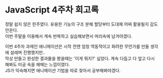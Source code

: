 # JavaScript 4주차 회고록
정말 쉽지 않은 한주였다. 유용한 기능의 구조 분해 할당부터 도대체 어찌 활용될지 감도 안온다.  
이번 주말을 이용해서 계속 반복하고 실습해보면서 머리속에 남겨야겠다.  
  
이번 4주차 과제인 애니메이션은 시작 전엔 엄청 역동적이고 화려한 무언가를 만들 생각에 설레며 진행했지만..  
막상 만들고 완성한 결과물을 봤을때는 '이게 뭐지?' 싶었다. 계속 다듬고 다 엎고 다시 해봐도 미궁 속을 헤매는 느낌이였다.  
JS가 익숙해지면 애니메이션 기법을 따로 찾아서 공부해봐야겠다.